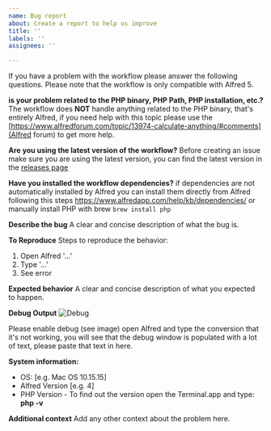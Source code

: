 ```yaml
---
name: Bug report
about: Create a report to help us improve
title: ''
labels: ''
assignees: ''

---
```


If you have a problem with the workflow please answer the following questions. Please note that the workflow is only compatible with Alfred 5.

**is your problem related to the PHP binary, PHP Path, PHP installation, etc.?**
The workflow does **NOT** handle anything related to the PHP binary, that's entirely Alfred, if you need help with this topic please use the [https://www.alfredforum.com/topic/13974-calculate-anything/#comments](Alfred forum) to get more help.

**Are you using the latest version of the workflow?**
Before creating an issue make sure you are using the latest version, you can find the latest version in the [releases page](https://github.com/biati-digital/alfred-calculate-anything/releases)

**Have you installed the workflow dependencies?**
if dependencies are not automatically installed by Alfred you can install them directly from Alfred following this steps https://www.alfredapp.com/help/kb/dependencies/ or manually install PHP with brew `brew install php`

**Describe the bug**
A clear and concise description of what the bug is.

**To Reproduce**
Steps to reproduce the behavior:
1. Open Alfred '...'
1. Type '...'
2. See error

**Expected behavior**
A clear and concise description of what you expected to happen.

**Debug Output**
![Debug](https://user-images.githubusercontent.com/1219228/82741985-23988800-9d1e-11ea-84d0-151b9bd1db09.png "Debug")

Please enable debug (see image) open Alfred and type the conversion that it's not working, you will see that the debug window is populated with a lot of text, please paste that text in here.

**System information:**
 - OS: [e.g. Mac OS 10.15.15]
 - Alfred Version [e.g. 4]
- PHP Version - To find out the version open the Terminal.app and type: **php -v**

**Additional context**
Add any other context about the problem here.
